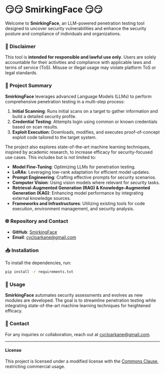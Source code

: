 
# 😏😏 SmirkingFace 😏😏


Welcome to **SmirkingFace**, an LLM-powered penetration testing tool designed to uncover security vulnerabilities and enhance the security posture and compliance of individuals and organizations.

### 🚨 Disclaimer

This tool is **intended for responsible and lawful use only**. Users are solely accountable for their activities and compliance with applicable laws and terms of service (ToS). Misuse or illegal usage may violate platform ToS or legal standards.

### 📜 Project Summary

**SmirkingFace** leverages advanced Language Models (LLMs) to perform comprehensive penetration testing in a multi-step process:

1. **Initial Scanning**: Runs initial scans on a target to gather information and build a detailed security profile.
2. **Credential Testing**: Attempts login using common or known credentials based on scan results.
3. **Exploit Execution**: Downloads, modifies, and executes proof-of-concept exploit code tailored to the target system.

The project also explores state-of-the-art machine learning techniques, inspired by academic research, to increase efficacy for security-focused use cases. This includes but is not limited to:

- **Model Fine-Tuning**: Optimizing LLMs for penetration testing.
- **LoRAs**: Leveraging low-rank adaptation for efficient model updates.
- **Prompt Engineering**: Crafting effective prompts for security scenarios.
- **Computer Vision**: Using vision models where relevant for security tasks.
- **Retrieval-Augmented Generation (RAG) & Knowledge-Augmented Generation (KAG)**: Enhancing model performance by integrating external knowledge sources.
- **Frameworks and Infrastructures**: Utilizing existing tools for code execution, environment management, and security analysis.

### 🌐 Repository and Contact

- **GitHub**: [SmirkingFace](https://github.com/cycloarcane/smirkingface)
- **Email**: [cycloarkane@gmail.com](mailto:cycloarkane@gmail.com)

### 📥 Installation

To install the dependencies, run:

```bash
pip install -r requirements.txt
```

### 🚀 Usage

**SmirkingFace** automates security assessments and evolves as new modules are developed. The goal is to streamline penetration testing while integrating state-of-the-art machine learning techniques for heightened efficacy.

### 📧 Contact

For any inquiries or collaboration, reach out at cycloarkane@gmail.com.

---

#### License

This project is licensed under a modified license with the [Commons Clause](https://commonsclause.com/), restricting commercial usage.
